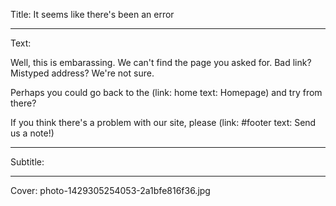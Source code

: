 Title: It seems like there's been an error

----

Text: 

Well, this is embarassing. We can't find the page you asked for. Bad link? Mistyped address? We're not sure.

Perhaps you could go back to the (link: home text: Homepage) and try from there? 

If you think there's a problem with our site, please (link: #footer text: Send us a note!)

----

Subtitle: 

----

Cover: photo-1429305254053-2a1bfe816f36.jpg
